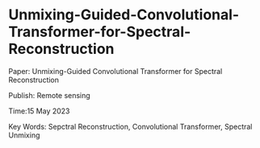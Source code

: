 # Unmixing-Guided-Convolutional-Transformer-for-Spectral-Reconstruction
Paper: Unmixing-Guided Convolutional Transformer for Spectral Reconstruction

Publish: Remote sensing

Time:15 May 2023

Key Words: Sepctral Reconstruction, Convolutional Transformer, Spectral Unmixing
